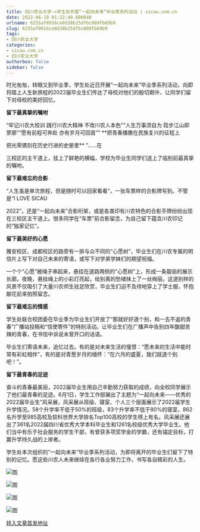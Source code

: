 ```yaml
---
title: 四川农业大学->学生处开展“一起向未来”毕业季系列活动 | sicau.com.cn
date: 2022-06-10 01:22:49.600848
urlname: 6255af8916ce8d38b25dfbc009fb69b9
slug: 6255af8916ce8d38b25dfbc009fb69b9
tags: 
- 四川农业大学
categories:
- sicau.com.cn
- 四川农业大学
authorbox: false
sidebar: false
---
```

时光匆匆，转眼又到毕业季，学生处近日开展“一起向未来”毕业季系列活动，向即将踏上人生新旅程的2022届毕业生们传达了母校对他们的殷切期许，让同学们留下对母校的美好回忆。

**留下最真挚的嘱咐**

“牢记川农大校训 践行川农大精神 不改川农人本色”“人生万事须自为 跬步江山即寥廓”“愿有前程可奔赴 亦有岁月可回首”“ **把青春播撒在民族复兴的征程上

把光荣镌刻在历史行进的史册里** ”……在
<!--more-->
三校区的主干道上，挂上了鲜艳的横幅，学校为毕业生同学们送上了临别前最真挚的嘱咐。

**留下最难忘的合影**

“人生虽是单次旅程，但是随时可以回家看看”，一张车票样的合影牌写到。不管是“I LOVE SICAU

2022”，还是“一起向未来”合影桁架，或是各类印有川农特色的合影手牌纷纷出现在三校区主干道上。很多同学在“车票”前合影留念，为自己留下蕴含川农印记的“独家记忆”。

**留下最美好的心愿**

雅安校区、成都校区的路旁有一排与众不同的“心愿树”，毕业生们在川农专属的明信片上写下对自己未来的寄语，或写下对学弟学妹们的期望祝福。

一个个“心愿”被绳子串起来，悬挂在道路两侧的“心愿树”上，形成一条靓丽的展示长廊。夜晚，悬挂绳上的小彩灯亮起，给别离的愁绪抹上了一丝绚丽。这道别样的风景不仅吸引了大量川农师生驻足欣赏，毕业生们迫不及待地穿上了学士服，怀抱献花前来拍照留念。

**留下最难忘的情感**

学生处联合校团委在毕业季为毕业生们开放了“那就好好道个别，和一去不返的青春”广播站投稿和“信使寄件”的特别活动。让毕业生们在广播声中告别四年酸甜苦辣的青春，在书信中诉说未曾开口的话语。

毕业生们寄语未来，追忆过去。有的是对未来生活的憧憬：“愿未来的生活中能时常有彩虹相伴”，有的是对青葱岁月的缅怀：“在六月的盛夏，我们就道个别吧！”。

**留下最青春的足迹**

奋斗的青春最美丽，2022届毕业生用自己辛勤努力获取的成绩，向全校同学展示了他们最青春的足迹。6月1日，学生工作部展出了主题为“一起向未来——优秀的2022届毕业生”风采展，风采展从班级、寝室、个人三个层面展示了2022届学生升学情况。58个升学率不低于50%的班级，83个升学率不低于80%的寝室，862名升学至985高校及软科世界大学排名Top100高校的学生榜上有名。风采展还展出了361名2022届四川省优秀大学本科毕业生和1261名校级优秀大学毕业生。他们当中有乐于社会服务的学生干部，有曾获多项奖学金的学霸，还有锚定目标，打赢升学持久战的上岸者。

学生处本次组织的“一起向未来”毕业季系列活动，为即将离开的毕业生们留下了特别的记忆。愿这些川农人未来继续在各行各业努力工作，书写各自精彩的人生。

![图](https://news.sicau.edu.cn/__local/3/E5/6E/BB97852DDD2D1ED0B4516C3E096_F11367B3_42F07.jpg)

![图](https://news.sicau.edu.cn/__local/3/F5/1A/4B2C333B5E2660E135D56B13E11_22D1DE30_17305.png)

![图](https://news.sicau.edu.cn/__local/C/27/36/BB2E9BBB566B9FC8E0CD4A04876_5736FEE7_25F1A.jpg)

![图](https://news.sicau.edu.cn/__local/B/D4/CB/4ADA633F18865F01C1C581D4F7B_A91FA976_2412F.jpg)

[转入文章首发地址](https://news.sicau.edu.cn/info/1078/68272.htm)